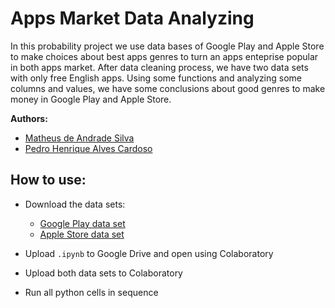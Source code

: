 # Apps Market Data Analyzing

In this probability project we use data bases of Google Play and Apple Store to make choices about best apps genres to turn an apps enteprise popular in both apps market. After data cleaning process, we have two data sets with only free English apps. Using some functions and analyzing some columns and values, we have some conclusions about good genres to make money in Google Play and Apple Store.

**Authors:**
* [Matheus de Andrade Silva](https://github.com/matheusmas132)
* [Pedro Henrique Alves Cardoso](https://github.com/pedrocardoso5)

## How to use:

* Download the data sets:
	* [Google Play data set](https://www.kaggle.com/lava18/google-play-store-apps/home)
 	* [Apple Store data set](https://www.kaggle.com/ramamet4/app-store-apple-data-set-10k-apps/home)

* Upload `.ipynb` to Google Drive and open using Colaboratory

* Upload both data sets to Colaboratory

* Run all python cells in sequence